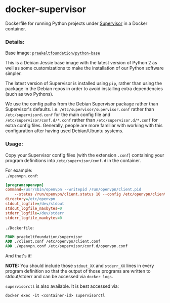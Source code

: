 # docker-supervisor
Dockerfile for running Python projects under [Supervisor](http://supervisord.org) in a Docker container.

### Details:
Base image: [`praekeltfoundation/python-base`](https://hub.docker.com/r/praekeltfoundation/python-base/)

This is a Debian Jessie base image with the latest version of Python 2 as well as some customizations to make the installation of our Python software simpler.

The latest version of Supervisor is installed using `pip`, rather than using the package in the Debian repos in order to avoid installing extra dependencies (such as two Pythons).

We use the config paths from the Debian Supervisor package rather than Supervisor's defaults. i.e. `/etc/supervisor/supervisor.conf` rather than `/etc/supervisord.conf` for the main config file and `/etc/supervisor/conf.d/*.conf` rather than `/etc/supervisor.d/*.conf` for extra config files. Generally, people are more familiar with working with this configuration after having used Debian/Ubuntu systems.

### Usage:
Copy your Supervisor config files (with the extension `.conf`) containing your program definitions into `/etc/supervisor/conf.d` in the container.

For example:  
`./openvpn.conf`:
```ini
[program:openvpn]
command=/usr/sbin/openvpn --writepid /run/openvpn/client.pid
    --status /run/openvpn/client.status 10 --config /etc/openvpn/client.conf
directory=/etc/openvpn
stdout_logfile=/dev/stdout
stdout_logfile_maxbytes=0
stderr_logfile=/dev/stderr
stderr_logfile_maxbytes=0
```

`./Dockerfile`:
```dockerfile
FROM praekeltfoundation/supervisor
ADD ./client.conf /etc/openvpn/client.conf
ADD ./openvpn.conf /etc/supervisor/conf.d/openvpn.conf
```

And that's it!

**NOTE:** You should include those `stdout_XX` and `stderr_XX` lines in every program definition so that the output of those programs are written to stdout/stderr and can be accessed via `docker logs`.

`supervisorctl` is also available. It is best accessed via:
```
docker exec -it <container-id> supervisorctl
```
